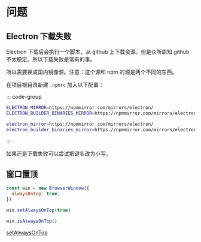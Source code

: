 # 问题

## Electron 下载失败

Electron 下载后会执行一个脚本，从 github 上下载资源。但是众所周知 github 不太稳定。所以下载失败是常有的事。

所以需要换成国内镜像源。注意：这个源和 npm 的源是两个不同的东西。

在项目根目录新建 `.npmrc` 加入以下配置：

::: code-group

```bash [大写]
ELECTRON_MIRROR=https://npmmirror.com/mirrors/electron/
ELECTRON_BUILDER_BINARIES_MIRROR=https://npmmirror.com/mirrors/electron-builder-binaries/
```

```bash [小写]
electron_mirror=https://npmmirror.com/mirrors/electron/
electron_builder_binaries_mirror=https://npmmirror.com/mirrors/electron-builder-binaries/
```

:::

如果还是下载失败可以尝试把键名改为小写。

## 窗口置顶

```js
const win = new BrowserWindow({
  alwaysOnTop: true,
})

win.setAlwaysOnTop(true)

win.isAlwaysOnTop()
```

[setAlwaysOnTop](https://www.electronjs.org/zh/docs/latest/api/browser-window#winsetalwaysontopflag-level-relativelevel)
